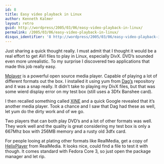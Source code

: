 ```yaml
---
id: 8
title: Easy video playback in Linux
author: Kenneth Kalmer
layout: retro
guid: http://wordpress/2005/03/06/easy-video-playback-in-linux/
permalink: /2005/03/06/easy-video-playback-in-linux/
disqus_identifier: '8 http://wordpress/2005/03/06/easy-video-playback-in-linux/'
---
```

Just sharing a quick thought really. I must admit that I thought it would be a real effort to get AVI files to play in Linux, especially DivX. DVD&#8217;s sounded even more unrealistic. To my surprise I discovered two applications that made this job really easy.

[Mplayer][1] is a powerful open source media player. Capable of playing a lot of different formats out the box. I installed it using yum from [Dag&#8217;s][2] repository and it was a snap really. It didn&#8217;t take to playing my DivX files, but that was some wierd display error on my test box (still uses a 3Dfx Banshee card).

I then recalled something called [XINE][3] and a quick Google revealed that it&#8217;s another media player. Took a chance and I saw that Dag had these as well, let yum do the dirty work and of we go.

Two players that can both play DVD&#8217;s and a lot of other formats was well. They work well and the quality is great considering my test box is only a 667Mhz box with 256MB memory and a rusty old 3dfx card.

For people looing at plating other formats like RealMedia, get a copy of [HelixPlayer][4] from RealMedia. It looks nice, could find a file to test it with though. It comes standard with Fedora Core 3, so just open the package manager and let rip.

 [1]: http://www.mplayerhq.hu
 [2]: http://dag.wieers.com/packages/
 [3]: http://xinehq.de
 [4]: http://player.helixcommunity.org
